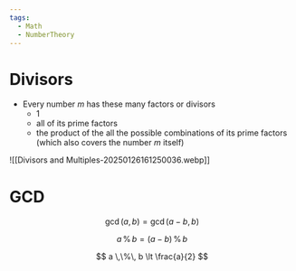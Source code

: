 ```yaml
---
tags:
  - Math
  - NumberTheory
---
```

# Divisors


- Every number $m$ has these many factors or divisors
	- 1
	- all of its prime factors
	- the product of the all the possible combinations of its prime factors (which also covers the number $m$ itself)

![[Divisors and Multiples-20250126161250036.webp]]

# GCD 


$$
\text{gcd}\, (a, b) = \text{gcd} \,(a - b, b)
$$

$$
a\, \% \, b = (a - b) \,\% \,b 
$$

$$
a \,\%\, b \lt \frac{a}{2}
$$





